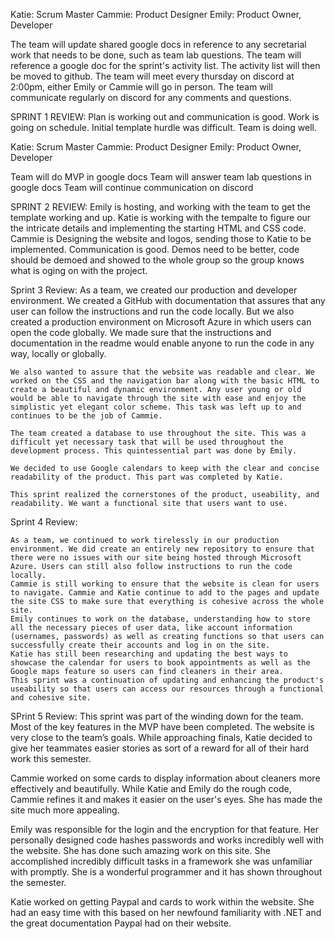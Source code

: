 Katie: Scrum Master
Cammie: Product Designer
Emily: Product Owner, Developer

The team will update shared google docs in reference to any secretarial work that needs to be done,
such as team lab questions.
The team will reference a google doc for the sprint's activity list. 
The activity list will then be moved to github.
The team will meet every thursday on discord at 2:00pm, either Emily or Cammie
will go in person.
The team will communicate regularly on discord for any comments and questions.

SPRINT 1 REVIEW:
Plan is working out and communication is good. Work is going on schedule. Initial template hurdle was difficult. Team is doing well.

Katie: Scrum Master
Cammie: Product Designer
Emily: Product Owner, Developer

Team will do MVP in google docs
Team will answer team lab questions in google docs
Team will continue communication on discord

SPRINT 2 REVIEW:
Emily is hosting, and working with the team to get the template working and up. Katie is working with the tempalte to figure our the intricate details and implementing the starting HTML and CSS code. Cammie is Designing the website and logos, sending those to Katie to be implemented. Communication is good. Demos need to be better, code should be demoed and showed to the whole group so the group knows what is oging on with the project. 

Sprint 3 Review:
As a team, we created our production and developer environment. We created a GitHub with documentation that assures that any user can follow the instructions and run the code locally. But we also created a production environment on Microsoft Azure in which users can open the code globally. We made sure that the instructions and documentation in the readme would enable anyone to run the code in any way, locally or globally.
	
	We also wanted to assure that the website was readable and clear. We worked on the CSS and the navigation bar along with the basic HTML to create a beautiful and dynamic environment. Any user young or old would be able to navigate through the site with ease and enjoy the simplistic yet elegant color scheme. This task was left up to and continues to be the job of Cammie.

	The team created a database to use throughout the site. This was a difficult yet necessary task that will be used throughout the development process. This quintessential part was done by Emily. 

	We decided to use Google calendars to keep with the clear and concise readability of the product. This part was completed by Katie.

	This sprint realized the cornerstones of the product, useability, and readability. We want a functional site that users want to use. 
  
  Sprint 4 Review:

	As a team, we continued to work tirelessly in our production environment. We did create an entirely new repository to ensure that there were no issues with our site being hosted through Microsoft Azure. Users can still also follow instructions to run the code locally. 
	Cammie is still working to ensure that the website is clean for users to navigate. Cammie and Katie continue to add to the pages and update the site CSS to make sure that everything is cohesive across the whole site. 
	Emily continues to work on the database, understanding how to store all the necessary pieces of user data, like account information (usernames, passwords) as well as creating functions so that users can successfully create their accounts and log in on the site. 
	Katie has still been researching and updating the best ways to showcase the calendar for users to book appointments as well as the Google maps feature so users can find cleaners in their area. 
	This sprint was a continuation of updating and enhancing the product's useability so that users can access our resources through a functional and cohesive site. 


SPrint 5 Review: 
This sprint was part of the winding down for the team. Most of the key features in the MVP have been completed. The website is very close to the team’s goals. While approaching finals, Katie decided to give her teammates easier stories as sort of a reward for all of their hard work this semester. 

Cammie worked on some cards to display information about cleaners more effectively and beautifully. While Katie and Emily do the rough code, Cammie refines it and makes it easier on the user's eyes. She has made the site much more appealing. 

Emily was responsible for the login and the encryption for that feature. Her personally designed code hashes passwords and works incredibly well with the website. She has done such amazing work on this site. She accomplished incredibly difficult tasks in a framework she was unfamiliar with promptly. She is a wonderful programmer and it has shown throughout the semester. 

Katie worked on getting Paypal and cards to work within the website. She had an easy time with this based on her newfound familiarity with .NET and the great documentation Paypal had on their website. 
